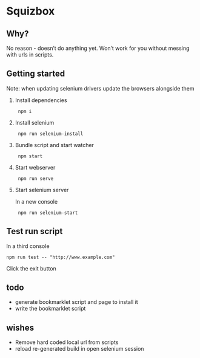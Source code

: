 # Squizbox

## Why?

No reason - doesn’t do anything yet.
Won’t work for you without messing with urls in scripts.

## Getting started

Note: when updating selenium drivers update the browsers alongside them

1. Install dependencies

		npm i

2. Install selenium

		npm run selenium-install

3. Bundle script and start watcher

		npm start

4. Start webserver

		npm run serve

5. Start selenium server

	In a new console

		npm run selenium-start


## Test run script

In a third console

	npm run test -- "http://www.example.com"

Click the exit button


## todo

- generate bookmarklet script and page to install it
- write the bookmarklet script

## wishes

- Remove hard coded local url from scripts
- reload re-generated build in open selenium session

